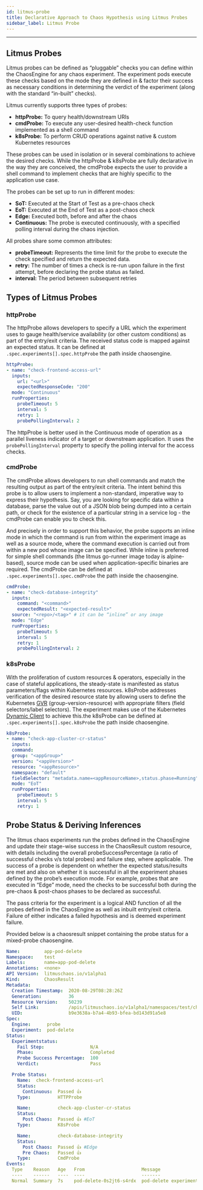 ```yaml
---
id: litmus-probe
title: Declarative Approach to Chaos Hypothesis using Litmus Probes
sidebar_label: Litmus Probe
---
```

------

## Litmus Probes

Litmus probes can be defined as “pluggable” checks you can define within the ChaosEngine for any chaos experiment. The experiment pods execute these checks based on the mode they are defined in & factor their success as necessary conditions in determining the verdict of the experiment (along with the standard “in-built” checks). 

Litmus currently supports three types of probes: 

- **httpProbe:** To query health/downstream URIs
- **cmdProbe:** To execute any user-desired health-check function implemented as a shell command
- **k8sProbe:** To perform CRUD operations against native & custom Kubernetes resources

These probes can be used in isolation or in several combinations to achieve the desired checks. While the httpProbe & k8sProbe are fully declarative in the way they are conceived, the cmdProbe expects the user to provide a shell command to implement checks that are highly specific to the application use case.

The probes can be set up to run in different modes: 

- **SoT:** Executed at the Start of Test as a pre-chaos check
- **EoT:** Executed at the End of Test as a post-chaos check
- **Edge:** Executed both, before and after the chaos 
- **Continuous:** The probe is executed continuously, with a specified polling interval during the chaos injection. 

All probes share some common attributes:

- **probeTimeout:** Represents the time limit for the probe to execute the check specified and return the expected data. 
- **retry:** The number of times a check is re-run upon failure in the first attempt, before declaring the probe status as failed. 
- **interval:** The period between subsequent retries 


## Types of Litmus Probes

### httpProbe

The httpProbe allows developers to specify a URL which the experiment uses to gauge health/service availability (or other custom conditions) as part of the entry/exit criteria. The received status code is mapped against an expected status. It can be defined at `.spec.experiments[].spec.httpProbe` the path inside chaosengine.

```yaml
httpProbe:
- name: "check-frontend-access-url"
  inputs:
    url: "<url>"
    expectedResponseCode: "200"
  mode: "Continuous"
  runProperties:
    probeTimeout: 5
    interval: 5
    retry: 1
    probePollingInterval: 2
```
The httpProbe is better used in the Continuous mode of operation as a parallel liveness indicator of a target or downstream application. It uses the `probePollingInterval` property to specify the polling interval for the access checks. 

### cmdProbe

The cmdProbe allows developers to run shell commands and match the resulting output as part of the entry/exit criteria. The intent behind this probe is to allow users to implement a non-standard, imperative way to express their hypothesis. Say, you are looking for specific data within a database, parse the value out of a JSON blob being dumped into a certain path, or check for the existence of a particular string in a service log - the cmdProbe can enable you to check this. 

And precisely in order to support this behavior, the probe supports an inline mode in which the command is run from within the experiment image as well as a  source mode, where the command execution is carried out from within a new pod whose image can be specified. While inline is preferred for simple shell commands (the litmus go-runner image today is alpine-based), source mode can be used when application-specific binaries are required. The cmdProbe can be defined at `.spec.experiments[].spec.cmdProbe` the path inside the chaosengine.

```yaml
cmdProbe:
- name: "check-database-integrity"
  inputs:
    command: "<command>"
    expectedResult: "<expected-result>"
  source: "<repo>/<tag>" # it can be “inline” or any image
  mode: "Edge"
  runProperties:
    probeTimeout: 5
    interval: 5
    retry: 1
    probePollingInterval: 2

```

### k8sProbe

With the proliferation of custom resources & operators, especially in the case of stateful applications, the steady-state is manifested as status parameters/flags within Kubernetes resources. k8sProbe addresses verification of the desired resource state by allowing users to define the Kubernetes [GVR](https://medium.com/@ddymko/understanding-kubernetes-gvr-e7fb94093e88) (group-version-resource) with appropriate filters (field selectors/label selectors). The experiment makes use of the Kubernetes [Dynamic Client](https://ymmt2005.hatenablog.com/entry/2020/04/14/An_example_of_using_dynamic_client_of_k8s.io/client-go) to achieve this.the k8sProbe can be defined at `.spec.experiments[].spec.k8sProbe` the path inside chaosengine.

```yaml
k8sProbe:
- name: "check-app-cluster-cr-status"
  inputs:
  command:
  group: "<appGroup>"
  version: "<appVersion>"
  resource: "<appResource>"
  namespace: "default"
  fieldSelector: "metadata.name=<appResourceName>,status.phase=Running"
  mode: "EoT"
  runProperties:
    probeTimeout: 5
    interval: 5
    retry: 1
```
## Probe Status & Deriving Inferences 

The litmus chaos experiments run the probes defined in the ChaosEngine and update their stage-wise success in the ChaosResult custom resource, with details including the overall probeSuccessPercentage (a ratio of successful checks v/s total probes) and failure step, where applicable. The success of a probe is dependent on whether the expected status/results are met and also on whether it is successful in all the experiment phases defined by the probe’s execution mode. For example, probes that are executed in “Edge” mode, need the checks to be successful both during the pre-chaos & post-chaos phases to be declared as successful. 

The pass criteria for the experiment is a logical AND function of all the probes defined in the ChaosEngine as well as inbuilt entry/exit criteria. Failure of either indicates a failed hypothesis and is deemed experiment failure.

Provided below is a chaosresult snippet containing the probe status for a mixed-probe chaosengine. 

```yaml
Name:         app-pod-delete
Namespace:    test
Labels:       name=app-pod-delete
Annotations:  <none>
API Version:  litmuschaos.io/v1alpha1
Kind:         ChaosResult
Metadata:
  Creation Timestamp:  2020-08-29T08:28:26Z
  Generation:          36
  Resource Version:    50239
  Self Link:           /apis/litmuschaos.io/v1alpha1/namespaces/test/chaosresults/app-pod-delete
  UID:                 b9e3638a-b7a4-4b93-bfea-bd143d91a5e8
Spec:
  Engine:      probe
  Experiment:  pod-delete
Status:
  Experimentstatus:
    Fail Step:                 N/A
    Phase:                     Completed
    Probe Success Percentage:  100
    Verdict:                   Pass

  Probe Status:
    Name:  check-frontend-access-url
    Status:
      Continuous:  Passed 👍 
    Type:          HTTPProbe

    Name:          check-app-cluster-cr-status
    Status:
      Post Chaos:  Passed 👍 #EoT
    Type:          K8sProbe

    Name:          check-database-integrity
    Status:
      Post Chaos:  Passed 👍 #Edge
      Pre Chaos:   Passed 👍 
    Type:          CmdProbe
Events:
  Type    Reason   Age   From                     Message
  ----    ------   ----  ----                     -------
  Normal  Summary  7s    pod-delete-0s2jt6-s4rdx  pod-delete experiment has been Passed
```